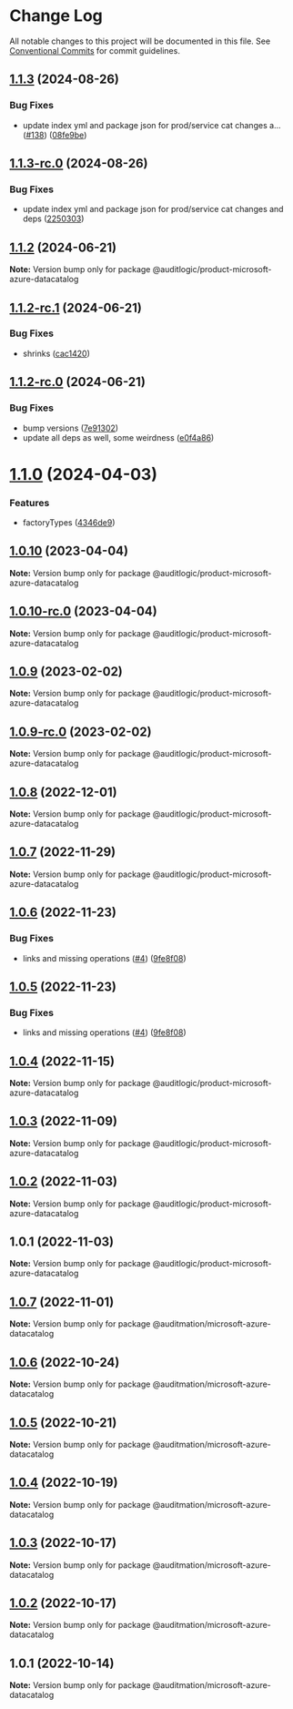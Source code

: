 # Change Log

All notable changes to this project will be documented in this file.
See [Conventional Commits](https://conventionalcommits.org) for commit guidelines.

## [1.1.3](https://github.com/auditlogic/product/compare/@auditlogic/product-microsoft-azure-datacatalog@1.1.2...@auditlogic/product-microsoft-azure-datacatalog@1.1.3) (2024-08-26)


### Bug Fixes

* update index yml and package json for prod/service cat changes a… ([#138](https://github.com/auditlogic/product/issues/138)) ([08fe9be](https://github.com/auditlogic/product/commit/08fe9beb1c8457462a19bc69caa02e6212d97e1a))





## [1.1.3-rc.0](https://github.com/auditlogic/product/compare/@auditlogic/product-microsoft-azure-datacatalog@1.1.2...@auditlogic/product-microsoft-azure-datacatalog@1.1.3-rc.0) (2024-08-26)


### Bug Fixes

* update index yml and package json for prod/service cat changes and deps ([2250303](https://github.com/auditlogic/product/commit/225030363a363608240135b7ebed386b28f01e4b))





## [1.1.2](https://github.com/auditlogic/product/compare/@auditlogic/product-microsoft-azure-datacatalog@1.1.2-rc.1...@auditlogic/product-microsoft-azure-datacatalog@1.1.2) (2024-06-21)

**Note:** Version bump only for package @auditlogic/product-microsoft-azure-datacatalog





## [1.1.2-rc.1](https://github.com/auditlogic/product/compare/@auditlogic/product-microsoft-azure-datacatalog@1.1.2-rc.0...@auditlogic/product-microsoft-azure-datacatalog@1.1.2-rc.1) (2024-06-21)


### Bug Fixes

* shrinks ([cac1420](https://github.com/auditlogic/product/commit/cac14200fefcd8183ab69fe89a47bd3f70f563e9))





## [1.1.2-rc.0](https://github.com/auditlogic/product/compare/@auditlogic/product-microsoft-azure-datacatalog@1.1.0...@auditlogic/product-microsoft-azure-datacatalog@1.1.2-rc.0) (2024-06-21)


### Bug Fixes

* bump versions ([7e91302](https://github.com/auditlogic/product/commit/7e913023b8b312150ed7762c32fbbe616be71de5))
* update all deps as well, some weirdness ([e0f4a86](https://github.com/auditlogic/product/commit/e0f4a864714e2d3de6bbf3da014d5312fe53be2f))





# [1.1.0](https://github.com/auditlogic/product/compare/@auditlogic/product-microsoft-azure-datacatalog@1.0.10...@auditlogic/product-microsoft-azure-datacatalog@1.1.0) (2024-04-03)


### Features

* factoryTypes ([4346de9](https://github.com/auditlogic/product/commit/4346de92693aee892fccf725338ffc7b80ab182b))





## [1.0.10](https://github.com/auditlogic/product/compare/@auditlogic/product-microsoft-azure-datacatalog@1.0.9...@auditlogic/product-microsoft-azure-datacatalog@1.0.10) (2023-04-04)

**Note:** Version bump only for package @auditlogic/product-microsoft-azure-datacatalog





## [1.0.10-rc.0](https://github.com/auditlogic/product/compare/@auditlogic/product-microsoft-azure-datacatalog@1.0.9...@auditlogic/product-microsoft-azure-datacatalog@1.0.10-rc.0) (2023-04-04)

**Note:** Version bump only for package @auditlogic/product-microsoft-azure-datacatalog





## [1.0.9](https://github.com/auditlogic/product/compare/@auditlogic/product-microsoft-azure-datacatalog@1.0.8...@auditlogic/product-microsoft-azure-datacatalog@1.0.9) (2023-02-02)

**Note:** Version bump only for package @auditlogic/product-microsoft-azure-datacatalog





## [1.0.9-rc.0](https://github.com/auditlogic/product/compare/@auditlogic/product-microsoft-azure-datacatalog@1.0.8...@auditlogic/product-microsoft-azure-datacatalog@1.0.9-rc.0) (2023-02-02)

**Note:** Version bump only for package @auditlogic/product-microsoft-azure-datacatalog





## [1.0.8](https://github.com/auditlogic/product/compare/@auditlogic/product-microsoft-azure-datacatalog@1.0.7...@auditlogic/product-microsoft-azure-datacatalog@1.0.8) (2022-12-01)

**Note:** Version bump only for package @auditlogic/product-microsoft-azure-datacatalog





## [1.0.7](https://github.com/auditlogic/product/compare/@auditlogic/product-microsoft-azure-datacatalog@1.0.6...@auditlogic/product-microsoft-azure-datacatalog@1.0.7) (2022-11-29)

**Note:** Version bump only for package @auditlogic/product-microsoft-azure-datacatalog





## [1.0.6](https://github.com/auditlogic/product/compare/@auditlogic/product-microsoft-azure-datacatalog@1.0.4...@auditlogic/product-microsoft-azure-datacatalog@1.0.6) (2022-11-23)


### Bug Fixes

* links and missing operations ([#4](https://github.com/auditlogic/product/issues/4)) ([9fe8f08](https://github.com/auditlogic/product/commit/9fe8f08fe7c57fdb79f991ac35bd6ac2e7dcad38))





## [1.0.5](https://github.com/auditlogic/product/compare/@auditlogic/product-microsoft-azure-datacatalog@1.0.4...@auditlogic/product-microsoft-azure-datacatalog@1.0.5) (2022-11-23)


### Bug Fixes

* links and missing operations ([#4](https://github.com/auditlogic/product/issues/4)) ([9fe8f08](https://github.com/auditlogic/product/commit/9fe8f08fe7c57fdb79f991ac35bd6ac2e7dcad38))





## [1.0.4](https://github.com/auditlogic/product/compare/@auditlogic/product-microsoft-azure-datacatalog@1.0.3...@auditlogic/product-microsoft-azure-datacatalog@1.0.4) (2022-11-15)

**Note:** Version bump only for package @auditlogic/product-microsoft-azure-datacatalog





## [1.0.3](https://github.com/auditlogic/product/compare/@auditlogic/product-microsoft-azure-datacatalog@1.0.2...@auditlogic/product-microsoft-azure-datacatalog@1.0.3) (2022-11-09)

**Note:** Version bump only for package @auditlogic/product-microsoft-azure-datacatalog





## [1.0.2](https://github.com/auditlogic/product/compare/@auditlogic/product-microsoft-azure-datacatalog@1.0.1...@auditlogic/product-microsoft-azure-datacatalog@1.0.2) (2022-11-03)

**Note:** Version bump only for package @auditlogic/product-microsoft-azure-datacatalog





## 1.0.1 (2022-11-03)

**Note:** Version bump only for package @auditlogic/product-microsoft-azure-datacatalog





## [1.0.7](https://github.com/auditmation/store-content/compare/@auditmation/microsoft-azure-datacatalog@1.0.6...@auditmation/microsoft-azure-datacatalog@1.0.7) (2022-11-01)

**Note:** Version bump only for package @auditmation/microsoft-azure-datacatalog





## [1.0.6](https://github.com/auditmation/store-content/compare/@auditmation/microsoft-azure-datacatalog@1.0.5...@auditmation/microsoft-azure-datacatalog@1.0.6) (2022-10-24)

**Note:** Version bump only for package @auditmation/microsoft-azure-datacatalog





## [1.0.5](https://github.com/auditmation/store-content/compare/@auditmation/microsoft-azure-datacatalog@1.0.4...@auditmation/microsoft-azure-datacatalog@1.0.5) (2022-10-21)

**Note:** Version bump only for package @auditmation/microsoft-azure-datacatalog





## [1.0.4](https://github.com/auditmation/store-content/compare/@auditmation/microsoft-azure-datacatalog@1.0.3...@auditmation/microsoft-azure-datacatalog@1.0.4) (2022-10-19)

**Note:** Version bump only for package @auditmation/microsoft-azure-datacatalog





## [1.0.3](https://github.com/auditmation/store-content/compare/@auditmation/microsoft-azure-datacatalog@1.0.2...@auditmation/microsoft-azure-datacatalog@1.0.3) (2022-10-17)

**Note:** Version bump only for package @auditmation/microsoft-azure-datacatalog





## [1.0.2](https://github.com/auditmation/store-content/compare/@auditmation/microsoft-azure-datacatalog@1.0.1...@auditmation/microsoft-azure-datacatalog@1.0.2) (2022-10-17)

**Note:** Version bump only for package @auditmation/microsoft-azure-datacatalog





## 1.0.1 (2022-10-14)

**Note:** Version bump only for package @auditmation/microsoft-azure-datacatalog

